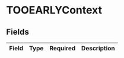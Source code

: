 # TOOEARLYContext


## Fields

| Field       | Type        | Required    | Description |
| ----------- | ----------- | ----------- | ----------- |